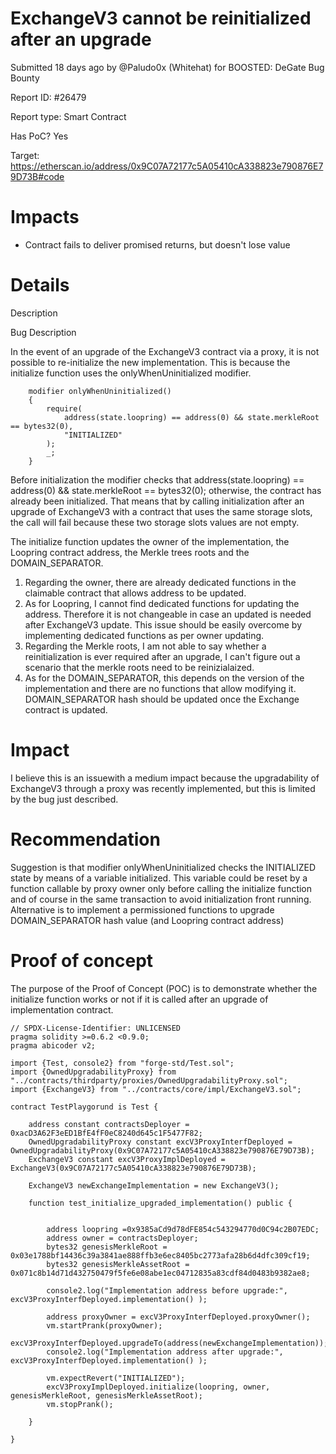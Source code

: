 # ExchangeV3 cannot be reinitialized after an upgrade

Submitted 18 days ago by @Paludo0x (Whitehat) for BOOSTED: DeGate Bug Bounty

Report ID: #26479

Report type: Smart Contract

Has PoC? Yes

Target: https://etherscan.io/address/0x9C07A72177c5A05410cA338823e790876E79D73B#code

# Impacts
- Contract fails to deliver promised returns, but doesn't lose value

# Details

Description

Bug Description

In the event of an upgrade of the ExchangeV3 contract via a proxy, it is not possible to re-initialize the new implementation. This is because the initialize function uses the onlyWhenUninitialized modifier.
```
    modifier onlyWhenUninitialized()
    {
        require(
            address(state.loopring) == address(0) && state.merkleRoot == bytes32(0),
            "INITIALIZED"
        );
        _;
    }
```
Before initialization the modifier checks that address(state.loopring) == address(0) && state.merkleRoot == bytes32(0); otherwise, the contract has already been initialized. That means that by calling initialization after an upgrade of ExchangeV3 with a contract that uses the same storage slots, the call will fail because these two storage slots values are not empty.

The initialize function updates the owner of the implementation, the Loopring contract address, the Merkle trees roots and the DOMAIN_SEPARATOR.

1. Regarding the owner, there are already dedicated functions in the claimable contract that allows address to be updated.
2. As for Loopring, I cannot find dedicated functions for updating the address. Therefore it is not changeable in case an updated is needed after ExchangeV3 update. This issue should be easily overcome by implementing dedicated functions as per owner updating.
3. Regarding the Merkle roots, I am not able to say whether a reinitialization is ever required after an upgrade, I can't figure out a scenario that the merkle roots need to be reinizialaized.
4. As for the DOMAIN_SEPARATOR, this depends on the version of the implementation and there are no functions that allow modifying it. DOMAIN_SEPARATOR hash should be updated once the Exchange contract is updated.

# Impact
I believe this is an issuewith a medium impact because the upgradability of ExchangeV3 through a proxy was recently implemented, but this is limited by the bug just described.

# Recommendation
Suggestion is that modifier onlyWhenUninitialized checks the INITIALIZED state by means of a variable initialized. This variable could be reset by a function callable by proxy owner only before calling the initialize function and of course in the same transaction to avoid initialization front running. Alternative is to implement a permissioned functions to upgrade DOMAIN_SEPARATOR hash value (and Loopring contract address)

# Proof of concept
The purpose of the Proof of Concept (POC) is to demonstrate whether the initialize function works or not if it is called after an upgrade of implementation contract.
```
// SPDX-License-Identifier: UNLICENSED
pragma solidity >=0.6.2 <0.9.0;
pragma abicoder v2;

import {Test, console2} from "forge-std/Test.sol";
import {OwnedUpgradabilityProxy} from "../contracts/thirdparty/proxies/OwnedUpgradabilityProxy.sol";  
import {ExchangeV3} from "../contracts/core/impl/ExchangeV3.sol";  

contract TestPlaygorund is Test {

    address constant contractsDeployer = 0xacD3A62F3eED1BfE4fF0eC8240d645c1F5477F82;
    OwnedUpgradabilityProxy constant excV3ProxyInterfDeployed = OwnedUpgradabilityProxy(0x9C07A72177c5A05410cA338823e790876E79D73B);
    ExchangeV3 constant excV3ProxyImplDeployed = ExchangeV3(0x9C07A72177c5A05410cA338823e790876E79D73B);
    
    ExchangeV3 newExchangeImplementation = new ExchangeV3();

    function test_initialize_upgraded_implementation() public {

        
        address loopring =0x9385aCd9d78dFE854c543294770d0C94c2B07EDC;
        address owner = contractsDeployer;
        bytes32 genesisMerkleRoot = 0x03e1788bf14436c39a3841ae888ffb3e6ec8405bc2773afa28b6d4dfc309cf19;
        bytes32 genesisMerkleAssetRoot = 0x071c8b14d71d432750479f5fe6e08abe1ec04712835a83cdf84d0483b9382ae8;
        
        console2.log("Implementation address before upgrade:", excV3ProxyInterfDeployed.implementation() );

        address proxyOwner = excV3ProxyInterfDeployed.proxyOwner();
        vm.startPrank(proxyOwner);
        excV3ProxyInterfDeployed.upgradeTo(address(newExchangeImplementation));
        console2.log("Implementation address after upgrade:", excV3ProxyInterfDeployed.implementation() );

        vm.expectRevert("INITIALIZED");
        excV3ProxyImplDeployed.initialize(loopring, owner, genesisMerkleRoot, genesisMerkleAssetRoot);
        vm.stopPrank();
        
    }

}
```
